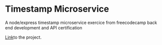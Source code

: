 # Timestamp Microservice

A node/express timestamp microservice exercice from freecodecamp back end development and API certification

[Link](https://node-express-timestamp-microservice.sebastiennoret.repl.co/)to the project.
